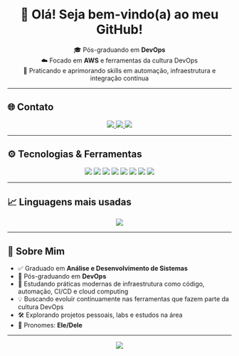 <h1 align="center">👋 Olá! Seja bem-vindo(a) ao meu GitHub!</h1>

<p align="center">
🎓 Pós-graduando em <strong>DevOps</strong><br>
☁️ Focado em <strong>AWS</strong> e ferramentas da cultura DevOps<br>
🔧 Praticando e aprimorando skills em automação, infraestrutura e integração contínua
</p>

---

## 🌐 Contato

<div align="center">
  <a href="https://www.instagram.com/rafael.valnasio2" target="_blank">
    <img src="https://img.shields.io/badge/Instagram-E4405F?style=for-the-badge&logo=instagram&logoColor=white" />
  </a>
  <a href="https://www.linkedin.com/in/valnasio/" target="_blank">
    <img src="https://img.shields.io/badge/LinkedIn-0077B5?style=for-the-badge&logo=linkedin&logoColor=white" />
  </a>
  <a href="mailto:rafael.valnasio.santos@gmail.com">
    <img src="https://img.shields.io/badge/Gmail-D14836?style=for-the-badge&logo=gmail&logoColor=white" />
  </a>
</div>

---

## ⚙️ Tecnologias & Ferramentas

<div align="center">
  <img src="https://img.shields.io/badge/Docker-2496ED?style=for-the-badge&logo=docker&logoColor=white" />
  <img src="https://img.shields.io/badge/Terraform-7B42BC?style=for-the-badge&logo=terraform&logoColor=white" />
  <img src="https://img.shields.io/badge/Linux-FCC624?style=for-the-badge&logo=linux&logoColor=black" />
  <img src="https://img.shields.io/badge/AWS-232F3E?style=for-the-badge&logo=amazon-aws&logoColor=white" />
  <img src="https://img.shields.io/badge/GitLab%20CI%2FCD-FCA121?style=for-the-badge&logo=gitlab&logoColor=white" />
  <img src="https://img.shields.io/badge/Bash-4EAA25?style=for-the-badge&logo=gnubash&logoColor=white" />
  <img src="https://img.shields.io/badge/PHP-777BB4?style=for-the-badge&logo=php&logoColor=white" />
  <img src="https://img.shields.io/badge/HTML5-e34f26?style=for-the-badge&logo=html5&logoColor=white" />
</div>

---

## 📈 Linguagens mais usadas

<p align="center">
  <img src="https://github-readme-stats.vercel.app/api/top-langs/?username=valnasio&layout=compact&theme=radical&hide_border=true&langs_count=6" />
</p>

---

## 🧠 Sobre Mim

- ✅ Graduado em **Análise e Desenvolvimento de Sistemas**  
- 📘 Pós-graduando em **DevOps**  
- 🚀 Estudando práticas modernas de infraestrutura como código, automação, CI/CD e cloud computing  
- 💡 Buscando evoluir continuamente nas ferramentas que fazem parte da cultura DevOps  
- 🛠️ Explorando projetos pessoais, labs e estudos na área  
- 👤 Pronomes: **Ele/Dele**  

---

<p align="center">
  <img src="https://capsule-render.vercel.app/api?type=waving&color=gradient&height=100&section=footer"/>
</p>
